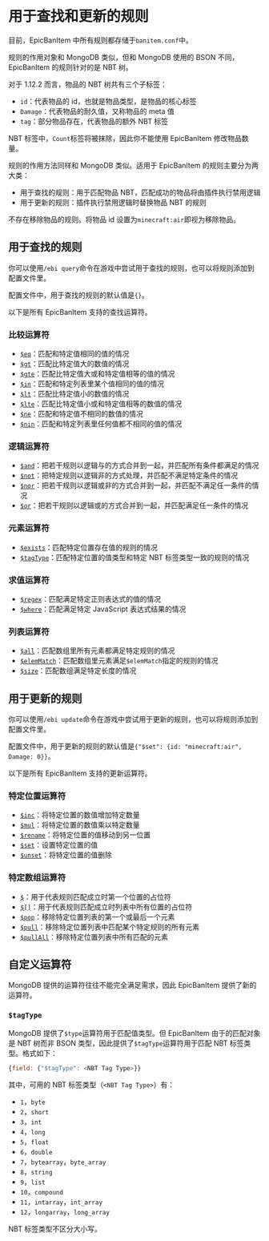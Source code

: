 # 用于查找和更新的规则

目前，EpicBanItem 中所有规则都存储于`banitem.conf`中。

规则的作用对象和 MongoDB 类似，但和 MongoDB 使用的 BSON 不同，EpicBanItem 的规则针对的是 NBT 树。

对于 1.12.2 而言，物品的 NBT 树共有三个子标签：

* `id`：代表物品的 id，也就是物品类型，是物品的核心标签
* `Damage`：代表物品的耐久值，又称物品的 meta 值
* `tag`：部分物品存在，代表物品的额外 NBT 标签

NBT 标签中，`Count`标签将被抹除，因此你不能使用 EpicBanItem 修改物品数量。

规则的作用方法同样和 MongoDB 类似。适用于 EpicBanItem 的规则主要分为两大类：

* 用于查找的规则：用于匹配物品 NBT，匹配成功的物品将由插件执行禁用逻辑
* 用于更新的规则：插件执行禁用逻辑时替换物品 NBT 的规则

不存在移除物品的规则。将物品 id 设置为`minecraft:air`即视为移除物品。

## 用于查找的规则

你可以使用`/ebi query`命令在游戏中尝试用于查找的规则，也可以将规则添加到配置文件里。

配置文件中，用于查找的规则的默认值是`{}`。

以下是所有 EpicBanItem 支持的查找运算符。

### 比较运算符

* [`$eq`](https://docs.mongodb.com/manual/reference/operator/query/eq/#op._S_eq)：匹配和特定值相同的值的情况
* [`$gt`](https://docs.mongodb.com/manual/reference/operator/query/gt/#op._S_gt)：匹配比特定值大的数值的情况
* [`$gte`](https://docs.mongodb.com/manual/reference/operator/query/gte/#op._S_gte)：匹配比特定值大或和特定值相等的值的情况
* [`$in`](https://docs.mongodb.com/manual/reference/operator/query/in/#op._S_in)：匹配和特定列表里某个值相同的值的情况
* [`$lt`](https://docs.mongodb.com/manual/reference/operator/query/lt/#op._S_lt)：匹配比特定值小的数值的情况
* [`$lte`](https://docs.mongodb.com/manual/reference/operator/query/lte/#op._S_lte)：匹配比特定值小或和特定值相等的数值的情况
* [`$ne`](https://docs.mongodb.com/manual/reference/operator/query/ne/#op._S_ne)：匹配和特定值不相同的数值的情况
* [`$nin`](https://docs.mongodb.com/manual/reference/operator/query/nin/#op._S_nin)：匹配和特定列表里任何值都不相同的值的情况

### 逻辑运算符

* [`$and`](https://docs.mongodb.com/manual/reference/operator/query/and/#op._S_and)：把若干规则以逻辑与的方式合并到一起，并匹配所有条件都满足的情况
* [`$not`](https://docs.mongodb.com/manual/reference/operator/query/not/#op._S_not)：把特定规则以逻辑非的方式处理，并匹配不满足特定条件的情况
* [`$nor`](https://docs.mongodb.com/manual/reference/operator/query/nor/#op._S_nor)：把若干规则以逻辑或非的方式合并到一起，并匹配不满足任一条件的情况
* [`$or`](https://docs.mongodb.com/manual/reference/operator/query/or/#op._S_or)：把若干规则以逻辑或的方式合并到一起，并匹配满足任一条件的情况

### 元素运算符

* [`$exists`](https://docs.mongodb.com/manual/reference/operator/query/exists/#op._S_exists)：匹配特定位置存在值的规则的情况
* [`$tagType`](#tagtype)：匹配特定位置的值类型和特定 NBT 标签类型一致的规则的情况

### 求值运算符

* [`$regex`](https://docs.mongodb.com/manual/reference/operator/query/regex/#op._S_regex)：匹配满足特定正则表达式的值的情况
* [`$where`](https://docs.mongodb.com/manual/reference/operator/query/where/#op._S_where)：匹配满足特定 JavaScript 表达式结果的情况

### 列表运算符

* [`$all`](https://docs.mongodb.com/manual/reference/operator/query/all/#op._S_all)：匹配数组里所有元素都满足特定规则的情况
* [`$elemMatch`](https://docs.mongodb.com/manual/reference/operator/query/elemMatch/#op._S_elemMatch)：匹配数组里元素满足`$elemMatch`指定的规则的情况
* [`$size`](https://docs.mongodb.com/manual/reference/operator/query/size/#op._S_size)：匹配数组满足特定长度的情况

## 用于更新的规则

你可以使用`/ebi update`命令在游戏中尝试用于更新的规则，也可以将规则添加到配置文件里。

配置文件中，用于更新的规则的默认值是`{"$set": {id: "minecraft:air", Damage: 0}}`。

以下是所有 EpicBanItem 支持的更新运算符。

### 特定位置运算符

* [`$inc`](https://docs.mongodb.com/manual/reference/operator/update/inc/#up._S_inc)：将特定位置的数值增加特定数量
* [`$mul`](https://docs.mongodb.com/manual/reference/operator/update/mul/#up._S_mul)：将特定位置的数值乘以特定数量
* [`$rename`](https://docs.mongodb.com/manual/reference/operator/update/rename/#up._S_rename)：将特定位置的值移动到另一位置
* [`$set`](https://docs.mongodb.com/manual/reference/operator/update/set/#up._S_set)：设置特定位置的值
* [`$unset`](https://docs.mongodb.com/manual/reference/operator/update/unset/#up._S_unset)：将特定位置的值删除

### 特定数组运算符

* [`$`](https://docs.mongodb.com/manual/reference/operator/update/positional/#up._S_)：用于代表规则匹配成立时第一个位置的占位符
* [`$[]`](https://docs.mongodb.com/manual/reference/operator/update/positional-all/#up._S_[])：用于代表规则匹配成立时列表中所有位置的占位符
* [`$pop`](https://docs.mongodb.com/manual/reference/operator/update/pop/#up._S_pop)：移除特定位置列表的第一个或最后一个元素
* [`$pull`](https://docs.mongodb.com/manual/reference/operator/update/pull/#up._S_pull)：移除特定位置列表中匹配某个特定规则的所有元素
* [`$pullAll`](https://docs.mongodb.com/manual/reference/operator/update/pullAll/#up._S_pullAll)：移除特定位置列表中所有匹配的元素

## 自定义运算符

MongoDB 提供的运算符往往不能完全满足需求，因此 EpicBanItem 提供了新的运算符。

### `$tagType`

MongoDB 提供了`$type`运算符用于匹配值类型。但 EpicBanItem 由于的匹配对象是 NBT 树而非 BSON 类型，因此提供了`$tagType`运算符用于匹配 NBT 标签类型。格式如下：

```javascript
{field: {"$tagType": <NBT Tag Type>}}
```

其中，可用的 NBT 标签类型（`<NBT Tag Type>`）有：

* `1`，`byte`
* `2`，`short`
* `3`，`int`
* `4`，`long`
* `5`，`float`
* `6`，`double`
* `7`，`bytearray`，`byte_array`
* `8`，`string`
* `9`，`list`
* `10`，`compound`
* `11`，`intarray`，`int_array`
* `12`，`longarray`，`long_array`

NBT 标签类型不区分大小写。
